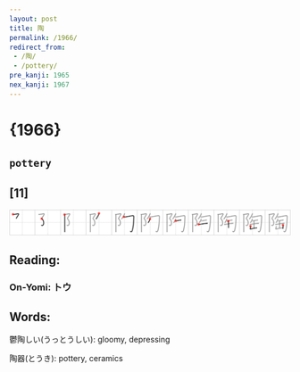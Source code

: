 ```yaml
---
layout: post
title: 陶
permalink: /1966/
redirect_from:
 - /陶/
 - /pottery/
pre_kanji: 1965
nex_kanji: 1967
---
```


# {1966}

## `pottery`

## [11]

<div class="stroke"><img src="../images/E999B6.png" /></div>

## Reading:

### On-Yomi: トウ

## Words:

鬱陶しい(うっとうしい): gloomy, depressing

陶器(とうき): pottery, ceramics
